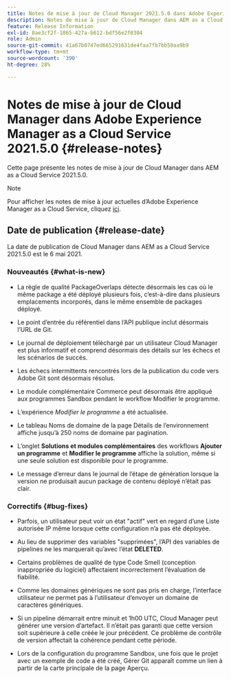 ```yaml
---
title: Notes de mise à jour de Cloud Manager 2021.5.0 dans Adobe Experience Manager as a Cloud Service
description: Notes de mise à jour de Cloud Manager dans AEM as a Cloud Service 2021.5.0
feature: Release Information
exl-id: 8ae3cf2f-1865-427a-b612-bdf56e2f0304
role: Admin
source-git-commit: 41a67b0747ed665291631de4faa7fb7bb50aa9b9
workflow-type: tm+mt
source-wordcount: '390'
ht-degree: 28%

---
```


# Notes de mise à jour de Cloud Manager dans Adobe Experience Manager as a Cloud Service 2021.5.0 {#release-notes}

Cette page présente les notes de mise à jour de Cloud Manager dans AEM as a Cloud Service 2021.5.0.

>[!NOTE]
>Pour afficher les notes de mise à jour actuelles d’Adobe Experience Manager as a Cloud Service, cliquez [ici](https://experienceleague.adobe.com/fr/docs/experience-manager-cloud-service/content/release-notes/release-notes/release-notes-current).

## Date de publication {#release-date}

La date de publication de Cloud Manager dans AEM as a Cloud Service 2021.5.0 est le 6 mai 2021.

### Nouveautés {#what-is-new}

* La règle de qualité PackageOverlaps détecte désormais les cas où le même package a été déployé plusieurs fois, c’est-à-dire dans plusieurs emplacements incorporés, dans le même ensemble de packages déployé.

* Le point d’entrée du référentiel dans l’API publique inclut désormais l’URL de Git.

* Le journal de déploiement téléchargé par un utilisateur Cloud Manager est plus informatif et comprend désormais des détails sur les échecs et les scénarios de succès.

* Les échecs intermittents rencontrés lors de la publication du code vers Adobe Git sont désormais résolus.

* Le module complémentaire Commerce peut désormais être appliqué aux programmes Sandbox pendant le workflow Modifier le programme.

* L’expérience *Modifier le programme* a été actualisée.

* Le tableau Noms de domaine de la page Détails de l’environnement affiche jusqu’à 250 noms de domaine par pagination.

* L’onglet **Solutions et modules complémentaires** des workflows **Ajouter un programme** et **Modifier le programme** affiche la solution, même si une seule solution est disponible pour le programme.

* Le message d’erreur dans le journal de l’étape de génération lorsque la version ne produisait aucun package de contenu déployé n’était pas clair.

### Correctifs {#bug-fixes}

* Parfois, un utilisateur peut voir un état &quot;actif&quot; vert en regard d’une Liste autorisée IP même lorsque cette configuration n’a pas été déployée.

* Au lieu de supprimer des variables &quot;supprimées&quot;, l’API des variables de pipelines ne les marquerait qu’avec l’état **DELETED**.

* Certains problèmes de qualité de type Code Smell (conception inappropriée du logiciel) affectaient incorrectement l’évaluation de fiabilité.

* Comme les domaines génériques ne sont pas pris en charge, l’interface utilisateur ne permet pas à l’utilisateur d’envoyer un domaine de caractères génériques.

* Si un pipeline démarrait entre minuit et 1h00 UTC, Cloud Manager peut générer une version d’artefact. Il n’était pas garanti que cette version soit supérieure à celle créée le jour précédent. Ce problème de contrôle de version affectait la cohérence pendant cette période.

* Lors de la configuration du programme Sandbox, une fois que le projet avec un exemple de code a été créé, Gérer Git apparaît comme un lien à partir de la carte principale de la page Aperçu.

